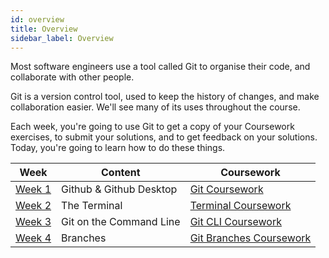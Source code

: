 ```yaml
---
id: overview
title: Overview
sidebar_label: Overview
---
```


Most software engineers use a tool called Git to organise their code, and collaborate with other people.

Git is a version control tool, used to keep the history of changes, and make collaboration easier. We'll see many of its uses throughout the course.

Each week, you're going to use Git to get a copy of your Coursework exercises, to submit your solutions, and to get feedback on your solutions. Today, you're going to learn how to do these things.

| Week                                 | Content                 | Coursework                                     |
| ------------------------------------ | ----------------------- | ---------------------------------------------- |
| [Week 1](./index.md)                 | Github & Github Desktop | [Git Coursework](./homework)                   |
| [Week 2](./terminal/lesson)          | The Terminal            | [Terminal Coursework](./terminal/homework)     |
| [Week 3](./cli/lesson)               | Git on the Command Line | [Git CLI Coursework](./cli/homework)           |
| [Week 4](./branches/branches.md)     | Branches                | [Git Branches Coursework](./branches/homework) |
